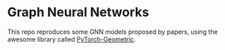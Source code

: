 # Graph Neural Networks

This repo reproduces some GNN models proposed by papers, using the awesome library called [PyTorch-Geometric](https://github.com/rusty1s/pytorch_geometric).